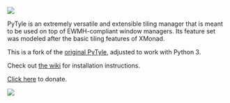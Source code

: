 ![](banner.png)

PyTyle is an extremely versatile and extensible tiling manager that is meant
to be used on top of EWMH-compliant window managers. Its feature set was modeled after
the basic tiling features of XMonad.

This is a fork of the [original PyTyle](http://github.com/BurntSushi/pytyle1),
adjusted to work with Python 3.

Check out [the wiki](https://gitlab.com/zehkira/pytyle1x/-/wikis/home) for installation instructions.

[Click here](https://zehkira.itch.io/pytyle1x/purchase) to donate.

![](screenshot.png)

